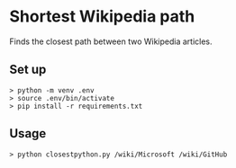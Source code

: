 # Shortest Wikipedia path

Finds the closest path between two Wikipedia articles.

## Set up

```
> python -m venv .env
> source .env/bin/activate
> pip install -r requirements.txt
```

## Usage

```
> python closestpython.py /wiki/Microsoft /wiki/GitHub
```
